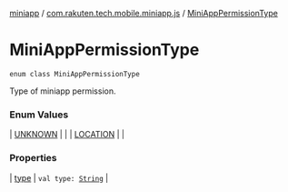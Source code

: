 [miniapp](../../index.md) / [com.rakuten.tech.mobile.miniapp.js](../index.md) / [MiniAppPermissionType](./index.md)

# MiniAppPermissionType

`enum class MiniAppPermissionType`

Type of miniapp permission.

### Enum Values

| [UNKNOWN](-u-n-k-n-o-w-n.md) |  |
| [LOCATION](-l-o-c-a-t-i-o-n.md) |  |

### Properties

| [type](type.md) | `val type: `[`String`](https://kotlinlang.org/api/latest/jvm/stdlib/kotlin/-string/index.html) |

